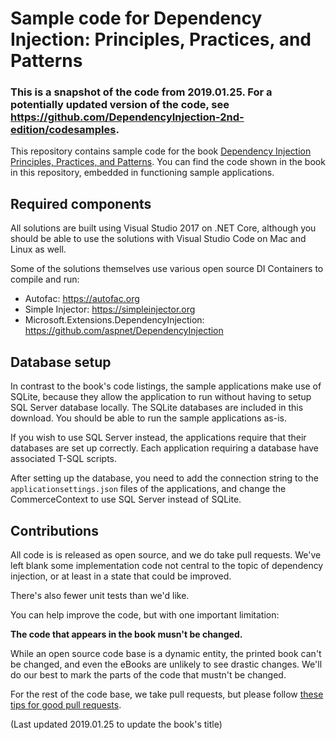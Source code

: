 # Sample code for Dependency Injection: Principles, Practices, and Patterns

### This is a snapshot of the code from 2019.01.25. For a potentially updated version of the code, see https://github.com/DependencyInjection-2nd-edition/codesamples.

This repository contains sample code for the book [Dependency Injection Principles, Practices, and Patterns](https://manning.com/seemann2). You can find the code shown in the book in this repository, embedded in functioning sample applications.

## Required components

All solutions are built using Visual Studio 2017 on .NET Core, although you should be able to use the solutions with Visual Studio Code on Mac and Linux as well.

Some of the solutions themselves use various open source DI Containers to compile and run:
- Autofac: https://autofac.org
- Simple Injector: https://simpleinjector.org
- Microsoft.Extensions.DependencyInjection: https://github.com/aspnet/DependencyInjection

## Database setup

In contrast to the book's code listings, the sample applications make use of SQLite, because they allow the application to run without having to setup SQL Server database locally. The SQLite databases are included in this download. You should be able to run the sample applications as-is.

If you wish to use SQL Server instead, the applications require that their databases are set up correctly. Each application requiring a database have associated T-SQL scripts.

After setting up the database, you need to add the connection string to the `applicationsettings.json` files of the applications, and change the CommerceContext to use SQL Server instead of SQLite.

## Contributions

All code is is released as open source, and we do take pull requests. We've left blank some implementation code not central to the topic of dependency injection, or at least in a state that could be improved.

There's also fewer unit tests than we'd like.

You can help improve the code, but with one important limitation:

**The code that appears in the book musn't be changed.**

While an open source code base is a dynamic entity, the printed book can't be changed, and even the eBooks are unlikely to see drastic changes. We'll do our best to mark the parts of the code that mustn't be changed.

For the rest of the code base, we take pull requests, but please follow [these tips for good pull requests](https://blog.ploeh.dk/2015/01/15/10-tips-for-better-pull-requests).

(Last updated 2019.01.25 to update the book's title)
